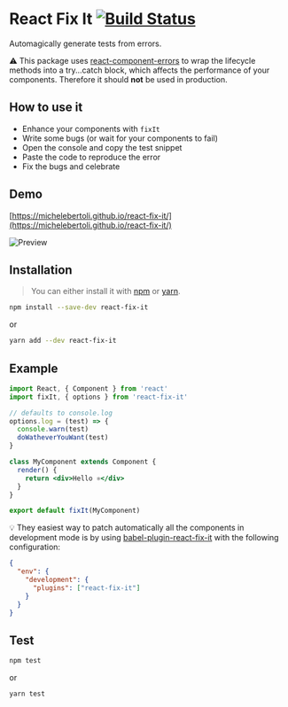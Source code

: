 # React Fix It [![Build Status](https://travis-ci.org/MicheleBertoli/react-fix-it.svg?branch=master)](https://travis-ci.org/MicheleBertoli/react-fix-it)
Automagically generate tests from errors.

:warning: This package uses [react-component-errors](https://github.com/staxmanade/react-component-errors) to wrap the lifecycle methods into a try...catch block, which affects the performance of your components. Therefore it should **not** be used in production.

## How to use it

- Enhance your components with `fixIt`
- Write some bugs (or wait for your components to fail)
- Open the console and copy the test snippet
- Paste the code to reproduce the error
- Fix the bugs and celebrate

## Demo

[https://michelebertoli.github.io/react-fix-it/](https://michelebertoli.github.io/react-fix-it/)

![Preview](demo/preview.gif)

## Installation

> You can either install it with [npm](https://nodejs.org) or [yarn](https://yarnpkg.com).

```sh
npm install --save-dev react-fix-it
```
or
```sh
yarn add --dev react-fix-it
```

## Example

```jsx
import React, { Component } from 'react'
import fixIt, { options } from 'react-fix-it'

// defaults to console.log
options.log = (test) => {
  console.warn(test)
  doWatheverYouWant(test)
}

class MyComponent extends Component {
  render() {
    return <div>Hello ⚛</div>
  }
}

export default fixIt(MyComponent)
```

:bulb: They easiest way to patch automatically all the components in development mode is by using [babel-plugin-react-fix-it](https://github.com/MicheleBertoli/babel-plugin-react-fix-it) with the following configuration:
```json
{
  "env": {
    "development": {
      "plugins": ["react-fix-it"]
    }
  }
}
```

## Test
```sh
npm test
```
or
```sh
yarn test
```
